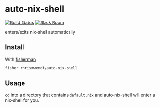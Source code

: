 # auto-nix-shell

[![Build Status][travis-badge]][travis-link]
[![Slack Room][slack-badge]][slack-link]

enters/exits nix-shell automatically

## Install

With [fisherman]

```
fisher chrismwendt/auto-nix-shell
```

## Usage

`cd` into a directory that contains `default.nix` and auto-nix-shell will enter a nix-shell for you.

[travis-link]: https://travis-ci.org/chrismwendt/auto-nix-shell
[travis-badge]: https://img.shields.io/travis/chrismwendt/auto-nix-shell.svg
[slack-link]: https://fisherman-wharf.herokuapp.com
[slack-badge]: https://fisherman-wharf.herokuapp.com/badge.svg
[fisherman]: https://github.com/fisherman/fisherman
